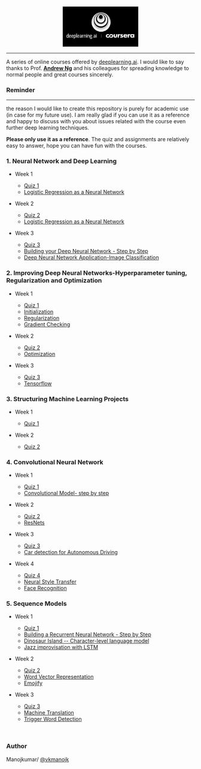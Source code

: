 <p align="center"><img width="40%" src="logo/deeplearning-ai.png" /></p>

--------------------------------------------------------------------------------

A series of online courses offered by [deeplearning.ai](https://www.deeplearning.ai/). I would like to say thanks to Prof. [**Andrew Ng**](www.andrewng.org) and his colleagues for spreading knowledge to normal people and great courses sincerely.  


### Reminder
-------------------
the reason I would like to create this repository is purely for academic use (in case for my future use). I am really glad if you can use it as a reference and happy to discuss with you about issues related with the course even further deep learning techniques. 

**Please only use it as a reference**. The quiz and assignments are relatively easy to answer, hope you can have fun with the courses.  


### 1. Neural Network and Deep Learning
* Week 1
	* [Quiz 1](https://github.com/vkmanojk/Coursera-Deeplearning/blob/master/Neural%20Networks%20and%20Deep%20Learning/week1%20quiz.md)
	* [Logistic Regression as a Neural Network](https://github.com/vkmanojk/Coursera-Deeplearning/tree/master/Neural%20Networks%20and%20Deep%20Learning/Logistic%20Regression%20as%20a%20Neural%20Network)

* Week 2
	* [Quiz 2](https://github.com/vkmanojk/Coursera-Deeplearning/blob/master/Neural%20Networks%20and%20Deep%20Learning/week2%20quiz.md)
	* [Logistic Regression as a Neural Network](https://github.com/vkmanojk/Coursera-Deeplearning/tree/master/Neural%20Networks%20and%20Deep%20Learning/Logistic%20Regression%20as%20a%20Neural%20Network)

* Week 3
	* [Quiz 3](https://github.com/vkmanojk/Coursera-Deeplearning/blob/master/Neural%20Networks%20and%20Deep%20Learning/week3%20quiz.md)
	* [Building your Deep Neural Network - Step by Step](https://github.com/vkmanojk/Coursera-Deeplearning/tree/master/Neural%20Networks%20and%20Deep%20Learning/Building%20your%20Deep%20Neural%20Network%20-%20Step%20by%20Step)
	* [Deep Neural Network Application-Image Classification](https://github.com/vkmanojk/Coursera-Deeplearning/tree/master/Neural%20Networks%20and%20Deep%20Learning/Deep%20Neural%20Network%20Application-Image%20Classification)

### 2. Improving Deep Neural Networks-Hyperparameter tuning, Regularization and Optimization
* Week 1
	* [Quiz 1](https://github.com/vkmanojk/Coursera-Deeplearning/blob/master/Improving%20Deep%20Neural%20Networks-Hyperparameter%20tuning%2C%20Regularization%20and%20Optimization/week1%20quiz.md)
	* [Initialization](https://github.com/vkmanojk/Coursera-Deeplearning/tree/master/Improving%20Deep%20Neural%20Networks-Hyperparameter%20tuning%2C%20Regularization%20and%20Optimization/Initialization)
	* [Regularization](https://github.com/vkmanojk/Coursera-Deeplearning/tree/master/Improving%20Deep%20Neural%20Networks-Hyperparameter%20tuning%2C%20Regularization%20and%20Optimization/Regularization)
	* [Gradient Checking](https://github.com/vkmanojk/Coursera-Deeplearning/tree/master/Improving%20Deep%20Neural%20Networks-Hyperparameter%20tuning%2C%20Regularization%20and%20Optimization/Gradient%20Checking)

* Week 2
	* [Quiz 2](https://github.com/vkmanojk/Coursera-Deeplearning/blob/master/Improving%20Deep%20Neural%20Networks-Hyperparameter%20tuning%2C%20Regularization%20and%20Optimization/week2%20quiz.md)
	* [Optimization](https://github.com/vkmanojk/Coursera-Deeplearning/blob/master/Improving%20Deep%20Neural%20Networks-Hyperparameter%20tuning%2C%20Regularization%20and%20Optimization/Optimization)

* Week 3
	* [Quiz 3](https://github.com/vkmanojk/Coursera-Deeplearning/blob/master/Improving%20Deep%20Neural%20Networks-Hyperparameter%20tuning%2C%20Regularization%20and%20Optimization/week3%20quiz.md) 
	* [Tensorflow](https://github.com/vkmanojk/Coursera-Deeplearning/blob/master/Improving%20Deep%20Neural%20Networks-Hyperparameter%20tuning%2C%20Regularization%20and%20Optimization/Tensorflow)

### 3. Structuring Machine Learning Projects
* Week 1
	* [Quiz 1](https://github.com/vkmanojk/Coursera-Deeplearning/blob/master/Structuring%20Machine%20Learning%20Projects/week1%20quiz.md)

* Week 2
	* [Quiz 2](https://github.com/vkmanojk/Coursera-Deeplearning/blob/master/Structuring%20Machine%20Learning%20Projects/week2%20quiz.md)

### 4. Convolutional Neural Network
* Week 1
	* [Quiz 1](https://github.com/vkmanojk/Coursera-Deeplearning/tree/master/Convolutional%20Neural%20Networks/week1%20quiz.md)
	* [Convolutional Model- step by step](https://github.com/vkmanojk/Coursera-Deeplearning/tree/master/Convolutional%20Neural%20Networks/Convolutional%20Model-%20step%20by%20step)

* Week 2
	* [Quiz 2](https://github.com/vkmanojk/Coursera-Deeplearning/tree/master/Convolutional%20Neural%20Networks/week2%20quiz.md)
	* [ResNets](https://github.com/vkmanojk/Coursera-Deeplearning/tree/master/Convolutional%20Neural%20Networks/ResNets)

* Week 3
	* [Quiz 3](https://github.com/vkmanojk/Coursera-Deeplearning/tree/master/Convolutional%20Neural%20Networks/week3%20quiz.md)
	* [Car detection for Autonomous Driving](https://github.com/vkmanojk/Coursera-Deeplearning/tree/master/Convolutional%20Neural%20Networks/Car%20detection%20for%20Autonomous%20Driving)

* Week 4
	* [Quiz 4](https://github.com/vkmanojk/Coursera-Deeplearning/tree/master/Convolutional%20Neural%20Networks/week4%20quiz.md)
	* [Neural Style Transfer](https://github.com/vkmanojk/Coursera-Deeplearning/tree/master/Convolutional%20Neural%20Networks/Neural%20Style%20Transfer)
	* [Face Recognition](https://github.com/vkmanojk/Coursera-Deeplearning/tree/master/Convolutional%20Neural%20Networks/Face%20Recognition)


### 5. Sequence Models
* Week 1
	* [Quiz 1](https://github.com/vkmanojk/Coursera-Deeplearning/tree/master/Sequence%20Models/week1%20quiz.md)
	* [Building a Recurrent Neural Network - Step by Step](https://github.com/vkmanojk/Coursera-Deeplearning/tree/master/Sequence%20Models/Building%20a%20Recurrent%20Neural%20Network%20-%20Step%20by%20Step)
	* [Dinosaur Island -- Character-level language model](https://github.com/vkmanojk/Coursera-Deeplearning/tree/master/Sequence%20Models/Dinosaur%20Island%20--%20Character-level%20language%20model)
	* [Jazz improvisation with LSTM](https://github.com/vkmanojk/Coursera-Deeplearning/tree/master/Sequence%20Models/Jazz%20improvisation%20with%20LSTM)

* Week 2
	* [Quiz 2](https://github.com/vkmanojk/Coursera-Deeplearning/tree/master/Sequence%20Models/week2%20quiz.md)
	* [Word Vector Representation](https://github.com/vkmanojk/Coursera-Deeplearning/tree/master/Sequence%20Models/Word%20Vector%20Representation)
	* [Emojify](https://github.com/vkmanojk/Coursera-Deeplearning/tree/master/Sequence%20Models/Emojify)

* Week 3
	* [Quiz 3](https://github.com/vkmanojk/Coursera-Deeplearning/tree/master/Sequence%20Models/week3%20quiz.md)
	* [Machine Translation](https://github.com/vkmanojk/Coursera-Deeplearning/tree/master/Sequence%20Models/Machine%20Translation)
	* [Trigger Word Detection](https://github.com/vkmanojk/Coursera-Deeplearning/tree/master/Sequence%20Models/Trigger%20word%20detection)


<br/>


### Author
Manojkumar/ [@vkmanojk](https://vkmanojk.github.io)
